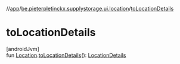 //[app](../../index.md)/[be.pieterpletinckx.supplystorage.ui.location](index.md)/[toLocationDetails](to-location-details.md)

# toLocationDetails

[androidJvm]\
fun [Location](../be.pieterpletinckx.supplystorage.data.location/-location/index.md).[toLocationDetails](to-location-details.md)(): [LocationDetails](-location-details/index.md)
